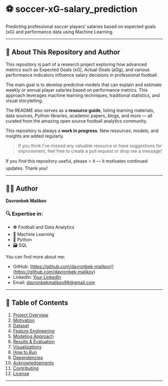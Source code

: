# ⚽ soccer-xG-salary_prediction

Predicting professional soccer players’ salaries based on expected goals (xG) and performance data using Machine Learning.

---

## 👋 About This Repository and Author

This repository is part of a research project exploring how advanced metrics such as Expected Goals (xG), Actual Goals (aGg), and various performance indicators influence salary decisions in professional football.

The main goal is to develop predictive models that can explain and estimate weekly or annual player salaries based on performance metrics. This approach leverages machine learning techniques, traditional statistics, and visual storytelling.

The README also serves as a **resource guide**, listing learning materials, data sources, Python libraries, academic papers, blogs, and more — all curated from the amazing open source football analytics community.

This repository is always a **work in progress**. New resources, models, and insights are added regularly.

> If you think I’ve missed any valuable resource or have suggestions for improvement, feel free to create a pull request or drop me a message!

If you find this repository useful, please ⭐ it — it motivates continued updates. Thank you!

---

## 🙋‍♂️ Author

**Davronbek Malikov**

### 🔍 Expertise in:
- ⚽ Football and Data Analytics  
- 🤖 Machine Learning  
- 🐍 Python  
- 🗃️ SQL  

You can find more about me:
- GitHub: (https://github.com/davronbek-malikov)](https://github.com/davronbek-malikov)
- LinkedIn: [Your LinkedIn](https://linkedin.com/in/your-profile)
- Email: [davronbekmalikov96@gmail.com](mailto:davronbekmalikov96@gmail.com)

---

## 📑 Table of Contents

1. [Project Overview](#project-overview)
2. [Motivation](#motivation)
3. [Dataset](#dataset)
4. [Feature Engineering](#feature-engineering)
5. [Modeling Approach](#modeling-approach)
6. [Results & Evaluation](#results--evaluation)
7. [Visualizations](#visualizations)
8. [How to Run](#how-to-run)
9. [Dependencies](#dependencies)
10. [Acknowledgements](#acknowledgements)
11. [Contributing](#contributing)
12. [License](#license)

---
